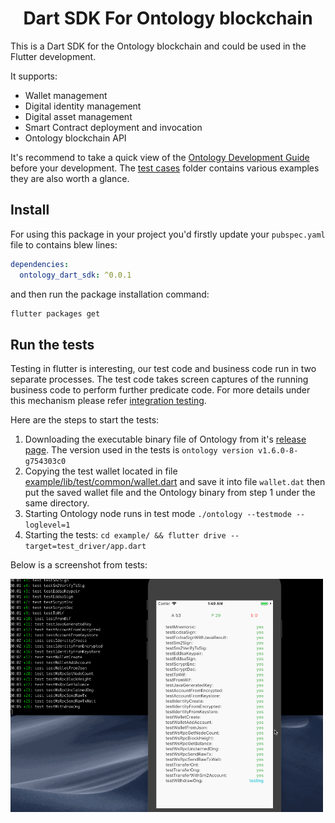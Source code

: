 <h1 align="center">Dart SDK For Ontology blockchain</h1>

This is a Dart SDK for the Ontology blockchain and could be used in the Flutter development.

It supports:

* Wallet management
* Digital identity management
* Digital asset management
* Smart Contract deployment and invocation
* Ontology blockchain API

It's recommend to take a quick view of the [Ontology Development Guide](https://dev-docs.ont.io/#/docs-en/SDKs/00-overview) before your development. The [test cases](example/lib/test/cases) folder contains various examples they are also worth a glance.

## Install

For using this package in your project you'd firstly update your `pubspec.yaml` file to contains blew lines:

```yaml
dependencies:
  ontology_dart_sdk: ^0.0.1
```

and then run the package installation command:

```bash
flutter packages get
```

## Run the tests

Testing in flutter is interesting, our test code and business code run in two separate processes. The test code takes  screen captures of the running business code to perform further predicate code. For more details under this mechanism please refer [integration testing](https://flutter.dev/docs/cookbook/testing/integration/introduction).

Here are the steps to start the tests:

1. Downloading the executable binary file of Ontology from it's [release page](https://github.com/ontio/ontology/releases). The version used in the tests is `ontology version v1.6.0-8-g754303c0`
2. Copying the test wallet located in file [example/lib/test/common/wallet.dart](example/lib/test/common/wallet.dart) and save it into file `wallet.dat` then put the saved wallet file and the Ontology binary from step 1 under the same directory.
3. Starting Ontology node runs in test mode `./ontology --testmode --loglevel=1`
4. Starting the tests: `cd example/ && flutter drive --target=test_driver/app.dart`

Below is a screenshot from tests:

<img src="doc/img/tests.gif" width="500">